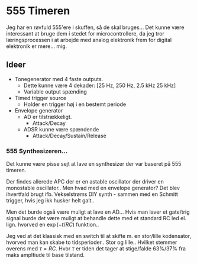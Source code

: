 # 555 Timeren
Jeg har en røvfuld 555'ere i skuffen, så de skal bruges... 
Det kunne være interessant at bruge dem i stedet for microcontrollere, da jeg tror læringsprocessen i at arbejde med analog elektronik frem for digital elektronik er mere... mig. 

## Ideer

- Tonegenerator med 4 faste outputs.
  - Dette kunne være 4 dekader: [25 Hz, 250 Hz, 2.5 kHz 25 kHz]
  - Variable output spænding 
- Timed trigger source
  - Holder en trigger høj i en bestemt periode
- Envelope generator
  - AD er tilstrækkeligt.
    - Attack/Decay
  - ADSR kunne være spændende
    - Attack/Decay/Sustain/Release


### 555 Synthesizeren...

Det kunne være pisse sejt at lave en synthesizer der var baseret på 555 timeren. 

Der findes allerede APC der er en astable oscillator der driver en monostable oscillator.. Men hvad med en envelope generator? Det blev ihvertfald brugt ifb. Vekselstrøms DIY synth - sammen med en Schmitt trigger, hvis jeg ikk husker helt galt..


Men det burde også være muligt at lave en AD... Hvis man laver et gate/trig signal burde det være muligt at behandle dette med et standard RC led el. lign. hvorved en $\exp(-t/RC)$ funktion.. 

Jeg ved at det klassisk med en switch til at skifte m. en stor/lille kodensator, hvorved man kan skabe to tidsperioder.. Stor og lille.. Hvilket stemmer overens med $\tau = RC$. Hvor $\tau$ er tiden det tager at stige/falde 63%/37% fra maks ampltiude til base tilstand.